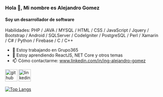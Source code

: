 ### Hola 👋, Mi nombre es Alejandro Gomez
#### Soy un desarrollador de software

Habilidades: PHP / JAVA / MYSQL / HTML / CSS / JavaScript / Jquery / Bootstrap / Android / SQLServer / CodeIgniter / PostgreSQL / Perl / Xamarin / C# / Python / Firebase / C / C++

- 🔭 Estoy trabajando en Grupo365 
- 🌱 Estoy aprendiendo ReactJS, NET Core y otros temas 
- 📫 Cómo contactarme: www.linkedin.com/in/ing-alejandro-gomez 


[<img src='https://cdn.jsdelivr.net/npm/simple-icons@3.0.1/icons/github.svg' alt='github' height='40'>](https://github.com/AlejandroGomezV)  [<img src='https://cdn.jsdelivr.net/npm/simple-icons@3.0.1/icons/linkedin.svg' alt='linkedin' height='40'>](https://www.linkedin.com/in/ing-alejandro-gomez/)  

[![Top Langs](https://github-readme-stats.vercel.app/api/top-langs/?username=AlejandroGomezV)](https://github.com/anuraghazra/github-readme-stats)

